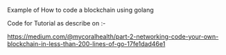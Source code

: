 
Example of How to code a blockchain using golang

Code for Tutorial as describe on :-

https://medium.com/@mycoralhealth/part-2-networking-code-your-own-blockchain-in-less-than-200-lines-of-go-17fe1dad46e1
